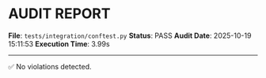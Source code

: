# AUDIT REPORT

**File**: `tests/integration/conftest.py`
**Status**: PASS
**Audit Date**: 2025-10-19 15:11:53
**Execution Time**: 3.99s

---

✅ No violations detected.
